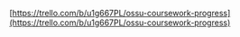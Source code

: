 
<img width="500px" href="/banner.png" />

[https://trello.com/b/u1g667PL/ossu-coursework-progress](https://trello.com/b/u1g667PL/ossu-coursework-progress)
